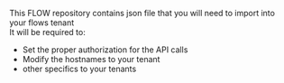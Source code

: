 This FLOW repository contains json file that you will need to import into your flows tenant<br>
It will be required to:
- Set the proper authorization for the API calls
- Modify the hostnames to your tenant
- other specifics to your tenants

